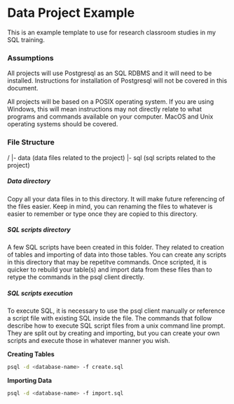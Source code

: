 # Data Project Example

This is an example template to use for research classroom studies in my SQL training.


### Assumptions

All projects will use Postgresql as an SQL RDBMS and it will need to be
installed. Instructions for installation of Postgresql will not be covered in
this document.

All projects will be based on a POSIX operating system. If you are using
Windows, this will mean instructions may not directly relate to what programs
and commands available on your computer. MacOS and Unix operating systems
should be covered.


### File Structure

/
|- data (data files related to the project)
|- sql (sql scripts related to the project)


##### Data directory

Copy all your data files in to this directory. It will make future referencing
of the files easier. Keep in mind, you can renaming the files to whatever is
easier to remember or type once they are copied to this directory.


##### SQL scripts directory

A few SQL scripts have been created in this folder. They related to creation
of tables and importing of data into those tables. You can create any scripts
in this directory that may be repetitve commands. Once scripted, it is quicker
to rebuild your table(s) and import data from these files than to retype the
commands in the psql client directly.


##### SQL scripts execution

To execute SQL, it is necessary to use the psql client manually or reference a
script file with existing SQL inside the file. The commands that follow
describe how to execute SQL script files from a unix command line prompt. They
are split out by creating and importing, but you can create your own scripts
and execute those in whatever manner you wish.


**Creating Tables**
```sh
psql -d <database-name> -f create.sql
```

**Importing Data**
```sh
psql -d <database-name> -f import.sql
```

